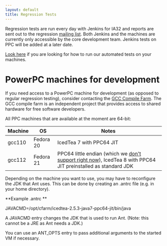 ```yaml
---
layout: default 
title: Regression Tests
---
```


Regression tests are run every day with Jenkins for IA32 and reports are sent out to the regression [mailing list](/MailingLists). Both Jenkins and the machines are currently only accessible by the core development team. Jenkins tests on PPC will be added at a later date.

[Look here](/UserGuide/TestingJikesRVM/index.html#x12-10400010) if you are looking for how to run our automated tests on your machines.

# PowerPC machines for development

If you need access to a PowerPC machine for development (as opposed to regular regression testing), consider contacting the [GCC Compile Farm](http://gcc.gnu.org/wiki/CompileFarm). The GCC compile farm is an independent project that provides access to shared hardware for free software developers.

All PPC machines that are available at the moment are 64-bit:

| Machine | OS | Notes |
| --- | --- | --- |
| gcc110 | Fedora 20 | IcedTea 7 with PPC64 JIT |
| gcc112 | Fedora 21 | PPC64 little endian (which we [don't support right now](https://xtenlang.atlassian.net/browse/RVM-1140)), IcedTea 8 with PPC64 JIT preinstalled as standard JDK  |

Depending on the machine you want to use, you may have to reconfigure the JDK that Ant uses. This can be done by creating an .antrc file (e.g. in your home directory).

**Example .antrc **

JAVACMD=/opt/cfarm/icedtea-2.5.3-java7-ppc64-jit/bin/java

A JAVACMD entry changes the JDK that is used to run Ant. (Note: this cannot be a JRE as Ant needs a JDK.)

You can use an ANT\_OPTS entry to pass additional arguments to the started VM if necessary.

